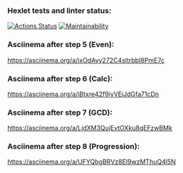 ### Hexlet tests and linter status:
[![Actions Status](https://github.com/VasilyevPS/java-project-61/workflows/hexlet-check/badge.svg)](https://github.com/VasilyevPS/java-project-61/actions)
[![Maintainability](https://api.codeclimate.com/v1/badges/906548b29b14371cba78/maintainability)](https://codeclimate.com/github/VasilyevPS/java-project-61/maintainability)

### Asciinema after step 5 (Even):
https://asciinema.org/a/ixOdAyy272C4sltrbbI8PmE7c

### Asciinema after step 6 (Calc):
https://asciinema.org/a/iBtxre42f9iyVEiJdGfa71cDn

### Asciinema after step 7 (GCD):
https://asciinema.org/a/LjdXM3QujEvtOXku8qEFzwBMk

### Asciinema after step 8 (Progression):
https://asciinema.org/a/UFYQbgBRVz8EI9wzMThuQ4l5N
